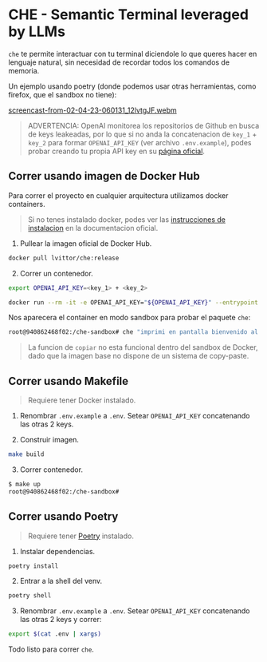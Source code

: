 # CHE - Semantic Terminal leveraged by LLMs

`che` te permite interactuar con tu terminal diciendole lo que queres hacer en lenguaje natural, sin necesidad de recordar todos los comandos de memoria.

Un ejemplo usando poetry (donde podemos usar otras herramientas, como firefox, que el sandbox no tiene):

[screencast-from-02-04-23-060131_12lvtgJF.webm](https://user-images.githubusercontent.com/24721312/229343330-810ef166-33ca-46a6-a546-c052fe7ed4b7.webm)

> ADVERTENCIA: OpenAI monitorea los repositorios de Github en busca de keys leakeadas, por lo que si no anda la concatenacion de `key_1` + `key_2` para formar `OPENAI_API_KEY` (ver archivo `.env.example`), podes probar creando tu propia API key en su [página oficial](https://platform.openai.com/account/api-keys).

## Correr usando imagen de Docker Hub

Para correr el proyecto en cualquier arquitectura utilizamos docker containers. 

> Si no tenes instalado docker, podes ver las [instrucciones de instalacion](https://docs.docker.com/get-docker/) en la documentacion oficial.

1. Pullear la imagen oficial de Docker Hub.

```bash
docker pull lvittor/che:release
```

2. Correr un contenedor.

```bash
export OPENAI_API_KEY=<key_1> + <key_2>

docker run --rm -it -e OPENAI_API_KEY="${OPENAI_API_KEY}" --entrypoint bash lvittor/che:release
```

Nos aparecera el container en modo sandbox para probar el paquete `che`:

```bash
root@940862468f02:/che-sandbox# che "imprimi en pantalla bienvenido al sandbox de che"
```

> La funcion de `copiar` no esta funcional dentro del sandbox de Docker, dado que la imagen base no dispone de un sistema de copy-paste.

## Correr usando Makefile

> Requiere tener Docker instalado.

1. Renombrar `.env.example` a `.env`. Setear `OPENAI_API_KEY` concatenando las otras 2 keys.

2. Construir imagen.

```bash
make build
```

3. Correr contenedor.

```bash
$ make up
root@940862468f02:/che-sandbox#
```

## Correr usando Poetry

> Requiere tener [Poetry](https://python-poetry.org/docs/#installation) instalado.

1. Instalar dependencias.

```bash
poetry install
```

2. Entrar a la shell del venv.

```bash
poetry shell
```

3. Renombrar `.env.example` a `.env`. Setear `OPENAI_API_KEY` concatenando las otras 2 keys y correr:

```bash
export $(cat .env | xargs)
```

Todo listo para correr `che`.
